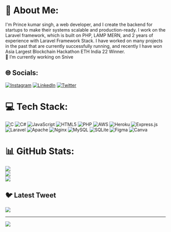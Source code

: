 # 💫 About Me:
I'm Prince kumar singh, a web developer, and I create the backend for startups to make their systems scalable and production-ready. I work on the Laravel framework, which is built on PHP, LAMP MERN, and 2 years of experience with Laravel Framework Stack. I have worked on many projects in the past that are currently successfully running, and recently I have won Asia Largest Blockchain Hackathon ETH India 22 Winner. <br>
🔭 I’m currently working on Snive


## 🌐 Socials:
[![Instagram](https://img.shields.io/badge/Instagram-%23E4405F.svg?logo=Instagram&logoColor=white)](https://instagram.com/princekumarsinghh) [![LinkedIn](https://img.shields.io/badge/LinkedIn-%230077B5.svg?logo=linkedin&logoColor=white)](https://linkedin.com/in/iprincekumarsingh) [![Twitter](https://img.shields.io/badge/Twitter-%231DA1F2.svg?logo=Twitter&logoColor=white)](https://twitter.com/iprincekusingh) 

# 💻 Tech Stack:
![C](https://img.shields.io/badge/c-%2300599C.svg?style=flat-square&logo=c&logoColor=white) ![C#](https://img.shields.io/badge/c%23-%23239120.svg?style=flat-square&logo=c-sharp&logoColor=white) ![JavaScript](https://img.shields.io/badge/javascript-%23323330.svg?style=flat-square&logo=javascript&logoColor=%23F7DF1E) ![HTML5](https://img.shields.io/badge/html5-%23E34F26.svg?style=flat-square&logo=html5&logoColor=white) ![PHP](https://img.shields.io/badge/php-%23777BB4.svg?style=flat-square&logo=php&logoColor=white) ![AWS](https://img.shields.io/badge/AWS-%23FF9900.svg?style=flat-square&logo=amazon-aws&logoColor=white) ![Heroku](https://img.shields.io/badge/heroku-%23430098.svg?style=flat-square&logo=heroku&logoColor=white) ![Express.js](https://img.shields.io/badge/express.js-%23404d59.svg?style=flat-square&logo=express&logoColor=%2361DAFB) ![Laravel](https://img.shields.io/badge/laravel-%23FF2D20.svg?style=flat-square&logo=laravel&logoColor=white) ![Apache](https://img.shields.io/badge/apache-%23D42029.svg?style=flat-square&logo=apache&logoColor=white) ![Nginx](https://img.shields.io/badge/nginx-%23009639.svg?style=flat-square&logo=nginx&logoColor=white) ![MySQL](https://img.shields.io/badge/mysql-%2300f.svg?style=flat-square&logo=mysql&logoColor=white) ![SQLite](https://img.shields.io/badge/sqlite-%2307405e.svg?style=flat-square&logo=sqlite&logoColor=white) 	![Figma](https://img.shields.io/badge/figma-%23F24E1E.svg?style=flat-square&logo=figma&logoColor=white) ![Canva](https://img.shields.io/badge/Canva-%2300C4CC.svg?style=flat-square&logo=Canva&logoColor=white)
# 📊 GitHub Stats:
![](https://github-readme-stats.vercel.app/api?username=iprincekumarsingh&theme=dark&hide_border=false&include_all_commits=true&count_private=true)<br/>
![](https://github-readme-streak-stats.herokuapp.com/?user=iprincekumarsingh&theme=dark&hide_border=false)<br/>
![](https://github-readme-stats.vercel.app/api/top-langs/?username=iprincekumarsingh&theme=dark&hide_border=false&include_all_commits=true&count_private=true&layout=compact)

## 🐦 Latest Tweet
[![](https://gtce.itsvg.in/api?username=iprincekusingh)](https://github.com/VishwaGauravIn/github-twitter-card-embed)

---
[![](https://visitcount.itsvg.in/api?id=iprincekumarsingh&icon=0&color=1)](https://visitcount.itsvg.in)

<!-- Proudly created with GPRM ( https://gprm.itsvg.in ) -->
